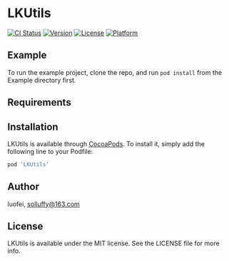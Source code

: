 # LKUtils

[![CI Status](https://img.shields.io/travis/luofei/LKUtils.svg?style=flat)](https://travis-ci.org/luofei/LKUtils)
[![Version](https://img.shields.io/cocoapods/v/LKUtils.svg?style=flat)](https://cocoapods.org/pods/LKUtils)
[![License](https://img.shields.io/cocoapods/l/LKUtils.svg?style=flat)](https://cocoapods.org/pods/LKUtils)
[![Platform](https://img.shields.io/cocoapods/p/LKUtils.svg?style=flat)](https://cocoapods.org/pods/LKUtils)

## Example

To run the example project, clone the repo, and run `pod install` from the Example directory first.

## Requirements

## Installation

LKUtils is available through [CocoaPods](https://cocoapods.org). To install
it, simply add the following line to your Podfile:

```ruby
pod 'LKUtils'
```

## Author

luofei, solluffy@163.com

## License

LKUtils is available under the MIT license. See the LICENSE file for more info.
